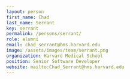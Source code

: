 ```yaml
---
layout: person
first_name: Chad
last_name: Serrant
key: serrant
permalink: /persons/serrant/
role: alumni
email: chad_serrant@hms.harvard.edu
image: /assets/images/team/serrant.png
organization: Harvard Medical School
position: Senior Software Developer
website: mailto:Chad_Serrant@hms.harvard.edu
---
```

